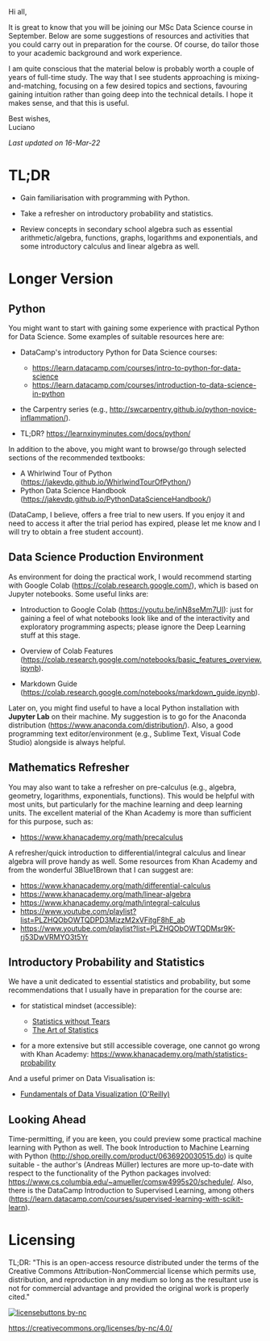 Hi all,

It is great to know that you will be joining our MSc Data Science course in September. Below are some suggestions of resources and activities that you could carry out in preparation for the course. Of course, do tailor those to your academic background and work experience.

I am quite conscious that the material below is probably worth a couple of years of full-time study. The way that I see students approaching is mixing-and-matching, focusing on a few desired topics and sections, favouring gaining intuition rather than going deep into the technical details. I hope it makes sense, and that this is useful.

Best wishes,  
Luciano

*Last updated on 16-Mar-22*


# TL;DR

* Gain familiarisation with programming with Python.

* Take a refresher on introductory probability and statistics.

* Review concepts in secondary school algebra such as essential arithmetic/algebra, functions, graphs, logarithms and exponentials, and some introductory calculus and linear algebra as well.


# Longer Version


## Python

You might want to start with gaining some experience with practical Python for Data Science. Some examples of suitable resources here are:

* DataCamp's introductory Python for Data Science courses:
    - <https://learn.datacamp.com/courses/intro-to-python-for-data-science>
    - <https://learn.datacamp.com/courses/introduction-to-data-science-in-python>

* the Carpentry series (e.g., <http://swcarpentry.github.io/python-novice-inflammation/>).

* TL;DR? <https://learnxinyminutes.com/docs/python/>


In addition to the above, you might want to browse/go through selected sections of the recommended textbooks:

* A Whirlwind Tour of Python (https://jakevdp.github.io/WhirlwindTourOfPython/)
* Python Data Science Handbook (https://jakevdp.github.io/PythonDataScienceHandbook/)

(DataCamp, I believe, offers a free trial to new users. If you enjoy it and need to access it after the trial period has expired, please let me know and I will try to obtain a free student account).


## Data Science Production Environment

As environment for doing the practical work, I would recommend starting with Google Colab (https://colab.research.google.com/), which is based on Jupyter notebooks. Some useful links are:

* Introduction to Google Colab (https://youtu.be/inN8seMm7UI): just for gaining a feel of what notebooks look like and of the interactivity and exploratory programming aspects; please ignore the Deep Learning stuff at this stage.

* Overview of Colab Features (https://colab.research.google.com/notebooks/basic_features_overview.ipynb).

* Markdown Guide (https://colab.research.google.com/notebooks/markdown_guide.ipynb).


Later on, you might find useful to have a local Python installation with **Jupyter Lab** on their machine. My suggestion is to go for the Anaconda distribution (https://www.anaconda.com/distribution/). Also, a good programming text editor/environment (e.g., Sublime Text, Visual Code Studio) alongside is always helpful.


## Mathematics Refresher

You may also want to take a refresher on pre-calculus (e.g., algebra, geometry, logarithms, exponentials, functions). This would be helpful with most units, but particularly for the machine learning and deep learning units. The excellent material of the Khan Academy is more than sufficient for this purpose, such as:

* https://www.khanacademy.org/math/precalculus

A refresher/quick introduction to differential/integral calculus and linear algebra will prove handy as well. Some resources from Khan Academy and from the wonderful 3Blue1Brown that I can suggest are: 

* https://www.khanacademy.org/math/differential-calculus
* https://www.khanacademy.org/math/linear-algebra
* https://www.khanacademy.org/math/integral-calculus
* https://www.youtube.com/playlist?list=PLZHQObOWTQDPD3MizzM2xVFitgF8hE_ab
* https://www.youtube.com/playlist?list=PLZHQObOWTQDMsr9K-rj53DwVRMYO3t5Yr




## Introductory Probability and Statistics

We have a unit dedicated to essential statistics and probability, but some recommendations that I usually have in preparation for the course are:

* for statistical mindset (accessible):
    + [Statistics without Tears](https://www.penguin.co.uk/books/135/13568/statistics-without-tears/9780141987491.html)
    + [The Art of Statistics](https://www.penguin.co.uk/books/294/294857/the-art-of-statistics/9780241398630.html)
    
* for a more extensive but still accessible coverage, one cannot go wrong with Khan Academy: https://www.khanacademy.org/math/statistics-probability



And a useful primer on Data Visualisation is:

* [Fundamentals of Data Visualization (O'Reilly)](https://clauswilke.com/dataviz/)



## Looking Ahead

Time-permitting, if you are keen, you could preview some practical machine learning with Python as well. The book Introduction to Machine Learning with Python (http://shop.oreilly.com/product/0636920030515.do) is quite suitable - the author's (Andreas Müller) lectures are more up-to-date with respect to the functionality of the Python packages involved: https://www.cs.columbia.edu/~amueller/comsw4995s20/schedule/. Also, there is the DataCamp Introduction to Supervised Learning, among others (https://learn.datacamp.com/courses/supervised-learning-with-scikit-learn).




# Licensing

TL;DR: "This is an open-access resource distributed under the terms of the Creative Commons Attribution-NonCommercial license which permits use, distribution, and reproduction in any medium so long as the resultant use is not for commercial advantage and provided the original work is properly cited."

[![licensebuttons by-nc](https://licensebuttons.net/l/by-nc/3.0/88x31.png)](https://creativecommons.org/licenses/by-nc/4.0)

https://creativecommons.org/licenses/by-nc/4.0/
